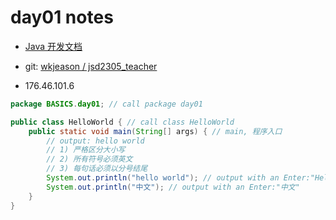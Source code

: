 # day01 notes

- [Java 开发文档](http://doc.vrd.net.cn/)

- git: [wkjeason / jsd2305_teacher](https://gitee.com/wkjeason/jsd2305_teacher.git)

- 176.46.101.6

```java
package BASICS.day01; // call package day01

public class HelloWorld { // call class HelloWorld
    public static void main(String[] args) { // main, 程序入口
        // output: hello world
        // 1) 严格区分大小写
        // 2) 所有符号必须英文
        // 3) 每句话必须以分号结尾
        System.out.println("hello world"); // output with an Enter:"Hello World"
        System.out.println("中文"); // output with an Enter:"中文"
    }
}
```